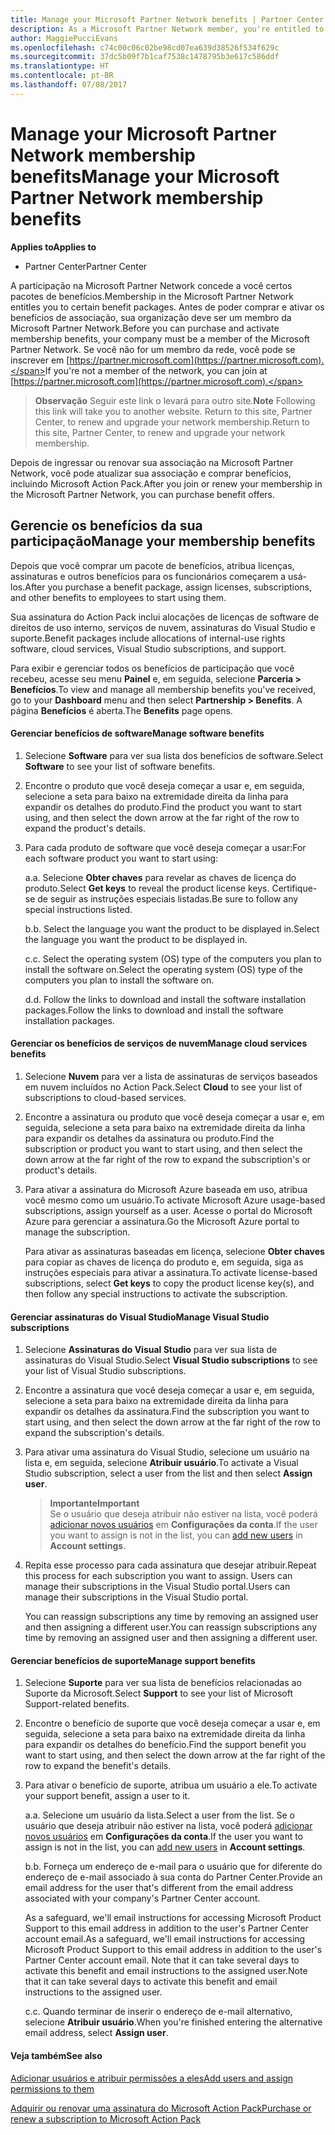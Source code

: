 ```yaml
---
title: Manage your Microsoft Partner Network benefits | Partner Center
description: As a Microsoft Partner Network member, you're entitled to certain membership benefits. Explains how to activate and manage your membership benefits on Partner Center.
author: MaggiePucciEvans
ms.openlocfilehash: c74c00c06c02be98cd07ea639d38526f534f629c
ms.sourcegitcommit: 37dc5b09f7b1caf7538c1478795b3e617c586ddf
ms.translationtype: HT
ms.contentlocale: pt-BR
ms.lasthandoff: 07/08/2017
---
```

# <a name="manage-your-microsoft-partner-network-membership-benefits"></a><span data-ttu-id="5749b-104">Manage your Microsoft Partner Network membership benefits</span><span class="sxs-lookup"><span data-stu-id="5749b-104">Manage your Microsoft Partner Network membership benefits</span></span>

**<span data-ttu-id="5749b-105">Applies to</span><span class="sxs-lookup"><span data-stu-id="5749b-105">Applies to</span></span>**

-  <span data-ttu-id="5749b-106">Partner Center</span><span class="sxs-lookup"><span data-stu-id="5749b-106">Partner Center</span></span>

<span data-ttu-id="5749b-107">A participação na Microsoft Partner Network concede a você certos pacotes de benefícios.</span><span class="sxs-lookup"><span data-stu-id="5749b-107">Membership in the Microsoft Partner Network entitles you to certain benefit packages.</span></span> <span data-ttu-id="5749b-108">Antes de poder comprar e ativar os benefícios de associação, sua organização deve ser um membro da Microsoft Partner Network.</span><span class="sxs-lookup"><span data-stu-id="5749b-108">Before you can purchase and activate membership benefits, your company must be a member of the Microsoft Partner Network.</span></span> <span data-ttu-id="5749b-109">Se você não for um membro da rede, você pode se inscrever em [https://partner.microsoft.com](https://partner.microsoft.com).</span><span class="sxs-lookup"><span data-stu-id="5749b-109">If you're not a member of the network, you can join at [https://partner.microsoft.com](https://partner.microsoft.com).</span></span>

><span data-ttu-id="5749b-110">**Observação** Seguir este link o levará para outro site.</span><span class="sxs-lookup"><span data-stu-id="5749b-110">**Note** Following this link will take you to another website.</span></span> <span data-ttu-id="5749b-111">Return to this site, Partner Center, to renew and upgrade your network membership.</span><span class="sxs-lookup"><span data-stu-id="5749b-111">Return to this site, Partner Center, to renew and upgrade your network membership.</span></span>

<span data-ttu-id="5749b-112">Depois de ingressar ou renovar sua associação na Microsoft Partner Network, você pode atualizar sua associação e comprar benefícios, incluindo Microsoft Action Pack.</span><span class="sxs-lookup"><span data-stu-id="5749b-112">After you join or renew your membership in the Microsoft Partner Network, you can purchase benefit offers.</span></span>


## <a name="manage-your-membership-benefits"></a><span data-ttu-id="5749b-113">Gerencie os benefícios da sua participação</span><span class="sxs-lookup"><span data-stu-id="5749b-113">Manage your membership benefits</span></span>

<span data-ttu-id="5749b-114">Depois que você comprar um pacote de benefícios, atribua licenças, assinaturas e outros benefícios para os funcionários começarem a usá-los.</span><span class="sxs-lookup"><span data-stu-id="5749b-114">After you purchase a benefit package, assign licenses, subscriptions, and other benefits to employees to start using them.</span></span> 

<span data-ttu-id="5749b-115">Sua assinatura do Action Pack inclui alocações de licenças de software de direitos de uso interno, serviços de nuvem, assinaturas do Visual Studio e suporte.</span><span class="sxs-lookup"><span data-stu-id="5749b-115">Benefit packages include allocations of internal-use rights software, cloud services, Visual Studio subscriptions, and support.</span></span> 

<span data-ttu-id="5749b-116">Para exibir e gerenciar todos os benefícios de participação que você recebeu, acesse seu menu **Painel** e, em seguida, selecione **Parceria > Benefícios**.</span><span class="sxs-lookup"><span data-stu-id="5749b-116">To view and manage all membership benefits you've received, go to your **Dashboard** menu and then select **Partnership > Benefits**.</span></span> <span data-ttu-id="5749b-117">A página **Benefícios** é aberta.</span><span class="sxs-lookup"><span data-stu-id="5749b-117">The **Benefits** page opens.</span></span> 

#### <a name="manage-software-benefits"></a><span data-ttu-id="5749b-118">Gerenciar benefícios de software</span><span class="sxs-lookup"><span data-stu-id="5749b-118">Manage software benefits</span></span>

1.  <span data-ttu-id="5749b-119">Selecione **Software** para ver sua lista dos benefícios de software.</span><span class="sxs-lookup"><span data-stu-id="5749b-119">Select **Software** to see your list of software benefits.</span></span> 

2.  <span data-ttu-id="5749b-120">Encontre o produto que você deseja começar a usar e, em seguida, selecione a seta para baixo na extremidade direita da linha para expandir os detalhes do produto.</span><span class="sxs-lookup"><span data-stu-id="5749b-120">Find the product you want to start using, and then select the down arrow at the far right of the row to expand the product's details.</span></span> 

3. <span data-ttu-id="5749b-121">Para cada produto de software que você deseja começar a usar:</span><span class="sxs-lookup"><span data-stu-id="5749b-121">For each software product you want to start using:</span></span>

    <span data-ttu-id="5749b-122">a.</span><span class="sxs-lookup"><span data-stu-id="5749b-122">a.</span></span> <span data-ttu-id="5749b-123">Selecione **Obter chaves** para revelar as chaves de licença do produto.</span><span class="sxs-lookup"><span data-stu-id="5749b-123">Select **Get keys** to reveal the product license keys.</span></span> <span data-ttu-id="5749b-124">Certifique-se de seguir as instruções especiais listadas.</span><span class="sxs-lookup"><span data-stu-id="5749b-124">Be sure to follow any special instructions listed.</span></span>

    <span data-ttu-id="5749b-125">b.</span><span class="sxs-lookup"><span data-stu-id="5749b-125">b.</span></span> <span data-ttu-id="5749b-126">Select the language you want the product to be displayed in.</span><span class="sxs-lookup"><span data-stu-id="5749b-126">Select the language you want the product to be displayed in.</span></span>

    <span data-ttu-id="5749b-127">c.</span><span class="sxs-lookup"><span data-stu-id="5749b-127">c.</span></span> <span data-ttu-id="5749b-128">Select the operating system (OS) type of the computers you plan to install the software on.</span><span class="sxs-lookup"><span data-stu-id="5749b-128">Select the operating system (OS) type of the computers you plan to install the software on.</span></span>

    <span data-ttu-id="5749b-129">d.</span><span class="sxs-lookup"><span data-stu-id="5749b-129">d.</span></span> <span data-ttu-id="5749b-130">Follow the links to download and install the software installation packages.</span><span class="sxs-lookup"><span data-stu-id="5749b-130">Follow the links to download and install the software installation packages.</span></span>


#### <a name="manage-cloud-services-benefits"></a><span data-ttu-id="5749b-131">Gerenciar os benefícios de serviços de nuvem</span><span class="sxs-lookup"><span data-stu-id="5749b-131">Manage cloud services benefits</span></span>

1. <span data-ttu-id="5749b-132">Selecione **Nuvem** para ver a lista de assinaturas de serviços baseados em nuvem incluídos no Action Pack.</span><span class="sxs-lookup"><span data-stu-id="5749b-132">Select **Cloud** to see your list of subscriptions to cloud-based services.</span></span>

2. <span data-ttu-id="5749b-133">Encontre a assinatura ou produto que você deseja começar a usar e, em seguida, selecione a seta para baixo na extremidade direita da linha para expandir os detalhes da assinatura ou produto.</span><span class="sxs-lookup"><span data-stu-id="5749b-133">Find the subscription or product you want to start using, and then select the down arrow at the far right of the row to expand the subscription's or product's details.</span></span> 

3. <span data-ttu-id="5749b-134">Para ativar a assinatura do Microsoft Azure baseada em uso, atribua você mesmo como um usuário.</span><span class="sxs-lookup"><span data-stu-id="5749b-134">To activate Microsoft Azure usage-based subscriptions, assign yourself as a user.</span></span> <span data-ttu-id="5749b-135">Acesse o portal do Microsoft Azure para gerenciar a assinatura.</span><span class="sxs-lookup"><span data-stu-id="5749b-135">Go the Microsoft Azure portal to manage the subscription.</span></span>

    <span data-ttu-id="5749b-136">Para ativar as assinaturas baseadas em licença, selecione **Obter chaves** para copiar as chaves de licença do produto e, em seguida, siga as instruções especiais para ativar a assinatura.</span><span class="sxs-lookup"><span data-stu-id="5749b-136">To activate license-based subscriptions, select **Get keys** to copy the product license key(s), and then follow any special instructions to activate the subscription.</span></span>  


#### <a name="manage-visual-studio-subscriptions"></a><span data-ttu-id="5749b-137">Gerenciar assinaturas do Visual Studio</span><span class="sxs-lookup"><span data-stu-id="5749b-137">Manage Visual Studio subscriptions</span></span>

1. <span data-ttu-id="5749b-138">Selecione **Assinaturas do Visual Studio** para ver sua lista de assinaturas do Visual Studio.</span><span class="sxs-lookup"><span data-stu-id="5749b-138">Select **Visual Studio subscriptions** to see your list of Visual Studio subscriptions.</span></span> 

2. <span data-ttu-id="5749b-139">Encontre a assinatura que você deseja começar a usar e, em seguida, selecione a seta para baixo na extremidade direita da linha para expandir os detalhes da assinatura.</span><span class="sxs-lookup"><span data-stu-id="5749b-139">Find the subscription you want to start using, and then select the down arrow at the far right of the row to expand the subscription's details.</span></span> 

3. <span data-ttu-id="5749b-140">Para ativar uma assinatura do Visual Studio, selecione um usuário na lista e, em seguida, selecione **Atribuir usuário**.</span><span class="sxs-lookup"><span data-stu-id="5749b-140">To activate a Visual Studio subscription, select a user from the list and then select **Assign user**.</span></span> 

    >**<span data-ttu-id="5749b-141">Importante</span><span class="sxs-lookup"><span data-stu-id="5749b-141">Important</span></span>**<br>
<span data-ttu-id="5749b-142">Se o usuário que deseja atribuir não estiver na lista, você poderá [adicionar novos usuários](create-user-accounts-and-set-permissions.md) em **Configurações da conta**.</span><span class="sxs-lookup"><span data-stu-id="5749b-142">If the user you want to assign is not in the list, you can [add new users](create-user-accounts-and-set-permissions.md) in **Account settings**.</span></span>

3. <span data-ttu-id="5749b-143">Repita esse processo para cada assinatura que desejar atribuir.</span><span class="sxs-lookup"><span data-stu-id="5749b-143">Repeat this process for each subscription you want to assign.</span></span> <span data-ttu-id="5749b-144">Users can manage their subscriptions in the Visual Studio portal.</span><span class="sxs-lookup"><span data-stu-id="5749b-144">Users can manage their subscriptions in the Visual Studio portal.</span></span> 

    <span data-ttu-id="5749b-145">You can reassign subscriptions any time by removing an assigned user and then assigning a different user.</span><span class="sxs-lookup"><span data-stu-id="5749b-145">You can reassign subscriptions any time by removing an assigned user and then assigning a different user.</span></span> 


#### <a name="manage-support-benefits"></a><span data-ttu-id="5749b-146">Gerenciar benefícios de suporte</span><span class="sxs-lookup"><span data-stu-id="5749b-146">Manage support benefits</span></span>

1. <span data-ttu-id="5749b-147">Selecione **Suporte** para ver sua lista de benefícios relacionadas ao Suporte da Microsoft.</span><span class="sxs-lookup"><span data-stu-id="5749b-147">Select **Support** to see your list of Microsoft Support-related benefits.</span></span> 

2. <span data-ttu-id="5749b-148">Encontre o benefício de suporte que você deseja começar a usar e, em seguida, selecione a seta para baixo na extremidade direita da linha para expandir os detalhes do benefício.</span><span class="sxs-lookup"><span data-stu-id="5749b-148">Find the support benefit you want to start using, and then select the down arrow at the far right of the row to expand the benefit's details.</span></span> 

3. <span data-ttu-id="5749b-149">Para ativar o benefício de suporte, atribua um usuário a ele.</span><span class="sxs-lookup"><span data-stu-id="5749b-149">To activate your support benefit, assign a user to it.</span></span> 
   
    <span data-ttu-id="5749b-150">a.</span><span class="sxs-lookup"><span data-stu-id="5749b-150">a.</span></span>  <span data-ttu-id="5749b-151">Selecione um usuário da lista.</span><span class="sxs-lookup"><span data-stu-id="5749b-151">Select a user from the list.</span></span> <span data-ttu-id="5749b-152">Se o usuário que deseja atribuir não estiver na lista, você poderá [adicionar novos usuários](create-user-accounts-and-set-permissions.md) em **Configurações da conta**.</span><span class="sxs-lookup"><span data-stu-id="5749b-152">If the user you want to assign is not in the list, you can [add new users](create-user-accounts-and-set-permissions.md) in **Account settings**.</span></span>

    <span data-ttu-id="5749b-153">b.</span><span class="sxs-lookup"><span data-stu-id="5749b-153">b.</span></span>  <span data-ttu-id="5749b-154">Forneça um endereço de e-mail para o usuário que for diferente do endereço de e-mail associado à sua conta do Partner Center.</span><span class="sxs-lookup"><span data-stu-id="5749b-154">Provide an email address for the user that's different from the email address associated with your company's Partner Center account.</span></span> 
    
    <span data-ttu-id="5749b-155">As a safeguard, we'll email instructions for accessing Microsoft Product Support to this email address in addition to the user's Partner Center account email.</span><span class="sxs-lookup"><span data-stu-id="5749b-155">As a safeguard, we'll email instructions for accessing Microsoft Product Support to this email address in addition to the user's Partner Center account email.</span></span> <span data-ttu-id="5749b-156">Note that it can take several days to activate this benefit and email instructions to the assigned user.</span><span class="sxs-lookup"><span data-stu-id="5749b-156">Note that it can take several days to activate this benefit and email instructions to the assigned user.</span></span>    
    
    <span data-ttu-id="5749b-157">c.</span><span class="sxs-lookup"><span data-stu-id="5749b-157">c.</span></span>  <span data-ttu-id="5749b-158">Quando terminar de inserir o endereço de e-mail alternativo, selecione **Atribuir usuário**.</span><span class="sxs-lookup"><span data-stu-id="5749b-158">When you're finished entering the alternative email address, select **Assign user**.</span></span> 


#### <a name="see-also"></a><span data-ttu-id="5749b-159">Veja também</span><span class="sxs-lookup"><span data-stu-id="5749b-159">See also</span></span>

[<span data-ttu-id="5749b-160">Adicionar usuários e atribuir permissões a eles</span><span class="sxs-lookup"><span data-stu-id="5749b-160">Add users and assign permissions to them</span></span>](create-user-accounts-and-set-permissions.md)

[<span data-ttu-id="5749b-161">Adquirir ou renovar uma assinatura do Microsoft Action Pack</span><span class="sxs-lookup"><span data-stu-id="5749b-161">Purchase or renew a subscription to Microsoft Action Pack</span></span>](mpn-get-action-pack.md)


